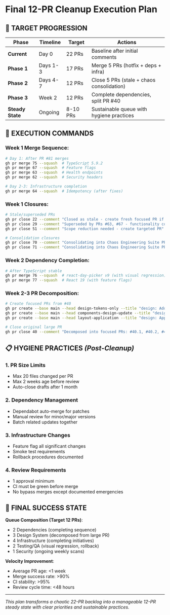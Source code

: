# Final 12-PR Cleanup Execution Plan

## 🎯 **TARGET PROGRESSION**

| Phase            | Timeline | Target   | Actions                                   |
| ---------------- | -------- | -------- | ----------------------------------------- |
| **Current**      | Day 0    | 22 PRs   | Baseline after initial comments           |
| **Phase 1**      | Days 1-3 | 17 PRs   | Merge 5 PRs (hotfix + deps + infra)       |
| **Phase 2**      | Days 4-7 | 12 PRs   | Close 5 PRs (stale + chaos consolidation) |
| **Phase 3**      | Week 2   | 12 PRs   | Complete dependencies, split PR #40       |
| **Steady State** | Ongoing  | 8-10 PRs | Sustainable queue with hygiene practices  |

## 🚀 **EXECUTION COMMANDS**

### Week 1 Merge Sequence:

```bash
# Day 1: After PR #81 merges
gh pr merge 75 --squash  # TypeScript 5.9.2
gh pr merge 67 --squash  # Feature flags
gh pr merge 63 --squash  # Health endpoints
gh pr merge 62 --squash  # Security headers

# Day 2-3: Infrastructure completion
gh pr merge 64 --squash  # Idempotency (after fixes)
```

### Week 1 Closures:

```bash
# Stale/superseded PRs
gh pr close 22 --comment "Closed as stale - create fresh focused PR if needed"
gh pr close 29 --comment "Superseded by PRs #63, #67 - functionality covered"
gh pr close 51 --comment "Scope reduction needed - create targeted PR"

# Consolidation closures
gh pr close 70 --comment "Consolidating into Chaos Engineering Suite PR"
gh pr close 71 --comment "Consolidating into Chaos Engineering Suite PR"
```

### Week 2 Dependency Completion:

```bash
# After TypeScript stable
gh pr merge 76 --squash  # react-day-picker v9 (with visual regression)
gh pr merge 77 --squash  # React 19 (with feature flags)
```

### Week 2-3 PR Decomposition:

```bash
# Create focused PRs from #40
gh pr create --base main --head design-tokens-only --title "design: Add design tokens and theme system"
gh pr create --base main --head components-design-update --title "design: Update components with new design system"
gh pr create --base main --head layout-application --title "design: Apply new design to layouts and pages"

# Close original large PR
gh pr close 40 --comment "Decomposed into focused PRs: #40.1, #40.2, #40.3"
```

## 📋 **HYGIENE PRACTICES** _(Post-Cleanup)_

### 1. **PR Size Limits**

- Max 20 files changed per PR
- Max 2 weeks age before review
- Auto-close drafts after 1 month

### 2. **Dependency Management**

- Dependabot auto-merge for patches
- Manual review for minor/major versions
- Batch related updates together

### 3. **Infrastructure Changes**

- Feature flag all significant changes
- Smoke test requirements
- Rollback procedures documented

### 4. **Review Requirements**

- 1 approval minimum
- CI must be green before merge
- No bypass merges except documented emergencies

## 🎯 **FINAL SUCCESS STATE**

**Queue Composition (Target 12 PRs)**:

- 2 Dependencies (completing sequence)
- 3 Design System (decomposed from large PR)
- 4 Infrastructure (completing initiatives)
- 2 Testing/QA (visual regression, rollback)
- 1 Security (ongoing weekly scans)

**Velocity Improvement**:

- Average PR age: <1 week
- Merge success rate: >90%
- CI stability: >95%
- Review cycle time: <48 hours

---

_This plan transforms a chaotic 22-PR backlog into a manageable 12-PR steady
state with clear priorities and sustainable practices._

